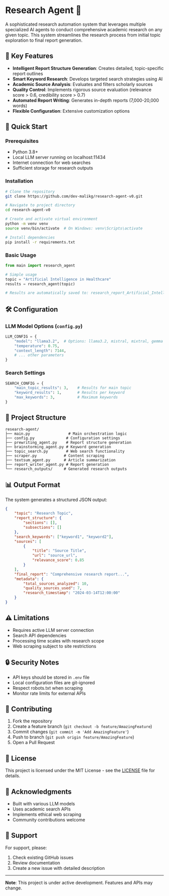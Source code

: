 # Research Agent 🔬

A sophisticated research automation system that leverages multiple specialized AI agents to conduct comprehensive academic research on any given topic. This system streamlines the research process from initial topic exploration to final report generation.

## 🌟 Key Features

- **Intelligent Report Structure Generation**: Creates detailed, topic-specific report outlines
- **Smart Keyword Research**: Develops targeted search strategies using AI
- **Academic Source Analysis**: Evaluates and filters scholarly sources
- **Quality Control**: Implements rigorous source evaluation (relevance score > 0.6, credibility score > 0.7)
- **Automated Report Writing**: Generates in-depth reports (7,000-20,000 words)
- **Flexible Configuration**: Extensive customization options

## 🚀 Quick Start

### Prerequisites
- Python 3.8+
- Local LLM server running on localhost:11434
- Internet connection for web searches
- Sufficient storage for research outputs

### Installation

```bash
# Clone the repository
git clone https://github.com/dev-malikg/research-agent-v0.git

# Navigate to project directory
cd research-agent-v0

# Create and activate virtual environment
python -m venv venv
source venv/bin/activate  # On Windows: venv\Scripts\activate

# Install dependencies
pip install -r requirements.txt
```

### Basic Usage

```python
from main import research_agent

# Simple usage
topic = "Artificial Intelligence in Healthcare"
results = research_agent(topic)

# Results are automatically saved to: research_report_Artificial_Intelligence_in_Healthcare.json
```

## 🛠️ Configuration

### LLM Model Options (`config.py`)
```python
LLM_CONFIG = {
    "model": "llama3.2",  # Options: llama3.2, mistral, mixtral, gemma
    "temperature": 0.75,
    "context_length": 7144,
    # ... other parameters
}
```

### Search Settings
```python
SEARCH_CONFIG = {
    "main_topic_results": 3,    # Results for main topic
    "keyword_results": 1,       # Results per keyword
    "max_keywords": 3,          # Maximum keywords
}
```

## 📁 Project Structure

```
research-agent/
├── main.py                 # Main orchestration logic
├── config.py              # Configuration settings
├── prewriting_agent.py    # Report structure generation
├── brainstorming_agent.py # Keyword generation
├── topic_search.py        # Web search functionality
├── scraper.py            # Content scraping
├── textsum_agent.py      # Article summarization
├── report_writer_agent.py # Report generation
└── research_outputs/     # Generated research outputs
```

## 📊 Output Format

The system generates a structured JSON output:

```json
{
    "topic": "Research Topic",
    "report_structure": {
        "sections": [],
        "subsections": []
    },
    "search_keywords": ["keyword1", "keyword2"],
    "sources": [
        {
            "title": "Source Title",
            "url": "source_url",
            "relevance_score": 0.85
        }
    ],
    "final_report": "Comprehensive research report...",
    "metadata": {
        "total_sources_analyzed": 10,
        "quality_sources_used": 7,
        "research_timestamp": "2024-03-14T12:00:00"
    }
}
```

## ⚠️ Limitations

- Requires active LLM server connection
- Search API dependencies
- Processing time scales with research scope
- Web scraping subject to site restrictions

## 🔒 Security Notes

- API keys should be stored in `.env` file
- Local configuration files are git-ignored
- Respect robots.txt when scraping
- Monitor rate limits for external APIs

## 🤝 Contributing

1. Fork the repository
2. Create a feature branch (`git checkout -b feature/AmazingFeature`)
3. Commit changes (`git commit -m 'Add AmazingFeature'`)
4. Push to branch (`git push origin feature/AmazingFeature`)
5. Open a Pull Request

## 📝 License

This project is licensed under the MIT License - see the [LICENSE](LICENSE) file for details.

## 🙏 Acknowledgments

- Built with various LLM models
- Uses academic search APIs
- Implements ethical web scraping
- Community contributions welcome

## 📮 Support

For support, please:
1. Check existing GitHub issues
2. Review documentation
3. Create a new issue with detailed description

---
**Note**: This project is under active development. Features and APIs may change.
